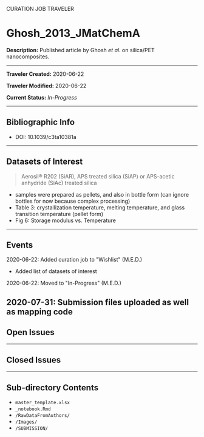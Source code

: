 CURATION JOB TRAVELER

# Ghosh_2013_JMatChemA

**Description:** Published article by Ghosh *et al.* on silica/PET nanocomposites.

---

**Traveler Created:** 2020-06-22

**Traveler Modified:** 2020-06-22

**Current Status:** *In-Progress*

---

## Bibliographic Info

* DOI: 10.1039/c3ta10381a

---

## Datasets of Interest

> Aerosil® R202 (SiAR), APS treated silica (SiAP) or APS-acetic anhydride (SiAc) treated silica
* samples were prepared as pellets, and also in bottle form (can ignore bottles for now because complex processing)
* Table 3: crystallization temperature, melting temperature, and glass transition temperature (pellet form)
* Fig 6: Storage modulus vs. Temperature

---

## Events

2020-06-22: Added curation job to "Wishlist" (M.E.D.)
* Added list of datasets of interest

2020-06-22: Moved to "In-Progress" (M.E.D.)

2020-07-31: Submission files uploaded as well as mapping code
---

## Open Issues


---

## Closed Issues



---

## Sub-directory Contents

* `master_template.xlsx`
* `_notebook.Rmd`
* `/RawDataFromAuthors/`
* `/Images/`
* `/SUBMISSION/`
